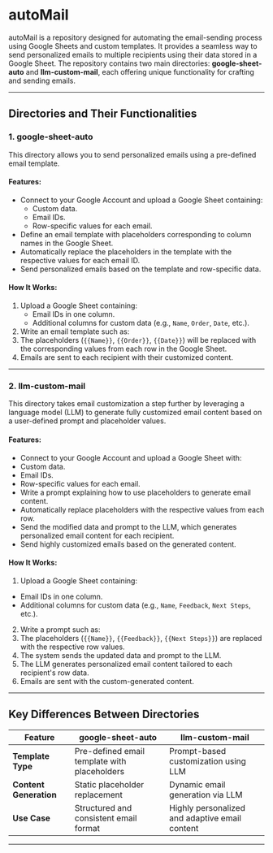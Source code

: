 # autoMail

autoMail is a repository designed for automating the email-sending process using Google Sheets and custom templates. It provides a seamless way to send personalized emails to multiple recipients using their data stored in a Google Sheet. The repository contains two main directories: **google-sheet-auto** and **llm-custom-mail**, each offering unique functionality for crafting and sending emails.

---

## Directories and Their Functionalities

### **1. google-sheet-auto**
This directory allows you to send personalized emails using a pre-defined email template. 

#### **Features:**
- Connect to your Google Account and upload a Google Sheet containing:
  - Custom data.
  - Email IDs.
  - Row-specific values for each email.
- Define an email template with placeholders corresponding to column names in the Google Sheet.
- Automatically replace the placeholders in the template with the respective values for each email ID.
- Send personalized emails based on the template and row-specific data.

#### **How It Works:**
1. Upload a Google Sheet containing:
   - Email IDs in one column.
   - Additional columns for custom data (e.g., `Name`, `Order`, `Date`, etc.).
2. Write an email template such as:
3. The placeholders (`{{Name}}`, `{{Order}}`, `{{Date}}`) will be replaced with the corresponding values from each row in the Google Sheet.
4. Emails are sent to each recipient with their customized content.

---

### **2. llm-custom-mail**
This directory takes email customization a step further by leveraging a language model (LLM) to generate fully customized email content based on a user-defined prompt and placeholder values.

#### **Features:**
- Connect to your Google Account and upload a Google Sheet with:
- Custom data.
- Email IDs.
- Row-specific values for each email.
- Write a prompt explaining how to use placeholders to generate email content.
- Automatically replace placeholders with the respective values from each row.
- Send the modified data and prompt to the LLM, which generates personalized email content for each recipient.
- Send highly customized emails based on the generated content.

#### **How It Works:**
1. Upload a Google Sheet containing:
- Email IDs in one column.
- Additional columns for custom data (e.g., `Name`, `Feedback`, `Next Steps`, etc.).
2. Write a prompt such as:
3. The placeholders (`{{Name}}`, `{{Feedback}}`, `{{Next Steps}}`) are replaced with the respective row values.
4. The system sends the updated data and prompt to the LLM.
5. The LLM generates personalized email content tailored to each recipient's row data.
6. Emails are sent with the custom-generated content.

---

## Key Differences Between Directories
| **Feature**                  | **google-sheet-auto**                                | **llm-custom-mail**                                   |
|------------------------------|----------------------------------------------------|-----------------------------------------------------|
| **Template Type**             | Pre-defined email template with placeholders       | Prompt-based customization using LLM               |
| **Content Generation**        | Static placeholder replacement                     | Dynamic email generation via LLM                   |
| **Use Case**                  | Structured and consistent email format             | Highly personalized and adaptive email content     |

---

